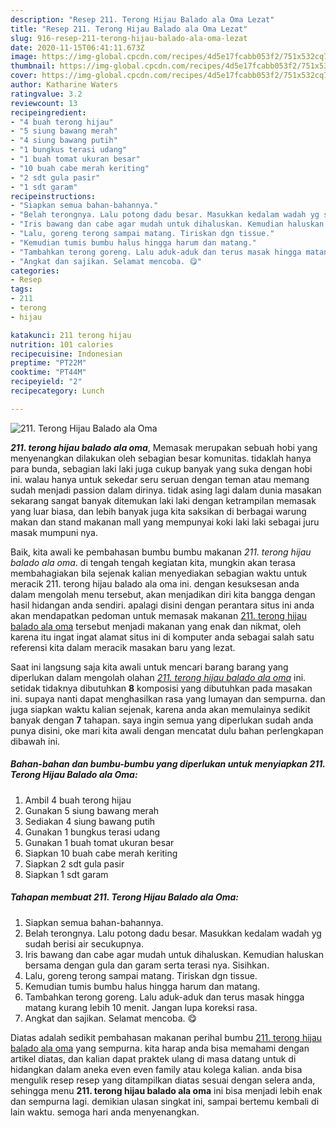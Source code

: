 ```yaml
---
description: "Resep 211. Terong Hijau Balado ala Oma Lezat"
title: "Resep 211. Terong Hijau Balado ala Oma Lezat"
slug: 916-resep-211-terong-hijau-balado-ala-oma-lezat
date: 2020-11-15T06:41:11.673Z
image: https://img-global.cpcdn.com/recipes/4d5e17fcabb053f2/751x532cq70/211-terong-hijau-balado-ala-oma-foto-resep-utama.jpg
thumbnail: https://img-global.cpcdn.com/recipes/4d5e17fcabb053f2/751x532cq70/211-terong-hijau-balado-ala-oma-foto-resep-utama.jpg
cover: https://img-global.cpcdn.com/recipes/4d5e17fcabb053f2/751x532cq70/211-terong-hijau-balado-ala-oma-foto-resep-utama.jpg
author: Katharine Waters
ratingvalue: 3.2
reviewcount: 13
recipeingredient:
- "4 buah terong hijau"
- "5 siung bawang merah"
- "4 siung bawang putih"
- "1 bungkus terasi udang"
- "1 buah tomat ukuran besar"
- "10 buah cabe merah keriting"
- "2 sdt gula pasir"
- "1 sdt garam"
recipeinstructions:
- "Siapkan semua bahan-bahannya."
- "Belah terongnya. Lalu potong dadu besar. Masukkan kedalam wadah yg sudah berisi air secukupnya."
- "Iris bawang dan cabe agar mudah untuk dihaluskan. Kemudian haluskan bersama dengan gula dan garam serta terasi nya. Sisihkan."
- "Lalu, goreng terong sampai matang. Tiriskan dgn tissue."
- "Kemudian tumis bumbu halus hingga harum dan matang."
- "Tambahkan terong goreng. Lalu aduk-aduk dan terus masak hingga matang kurang lebih 10 menit. Jangan lupa koreksi rasa."
- "Angkat dan sajikan. Selamat mencoba. 😋"
categories:
- Resep
tags:
- 211
- terong
- hijau

katakunci: 211 terong hijau 
nutrition: 101 calories
recipecuisine: Indonesian
preptime: "PT22M"
cooktime: "PT44M"
recipeyield: "2"
recipecategory: Lunch

---
```



![211. Terong Hijau Balado ala Oma](https://img-global.cpcdn.com/recipes/4d5e17fcabb053f2/751x532cq70/211-terong-hijau-balado-ala-oma-foto-resep-utama.jpg)

<b><i>211. terong hijau balado ala oma</i></b>, Memasak merupakan sebuah hobi yang menyenangkan dilakukan oleh sebagian besar komunitas. tidaklah hanya para bunda, sebagian laki laki juga cukup banyak yang suka dengan hobi ini. walau hanya untuk sekedar seru seruan dengan teman atau memang sudah menjadi passion dalam dirinya. tidak asing lagi dalam dunia masakan sekarang sangat banyak ditemukan laki laki dengan ketrampilan memasak yang luar biasa, dan lebih banyak juga kita saksikan di berbagai warung makan dan stand makanan mall yang mempunyai koki laki laki sebagai juru masak mumpuni nya.

Baik, kita awali ke pembahasan bumbu bumbu makanan <i>211. terong hijau balado ala oma</i>. di tengah tengah kegiatan kita, mungkin akan terasa membahagiakan bila sejenak kalian menyediakan sebagian waktu untuk meracik 211. terong hijau balado ala oma ini. dengan kesuksesan anda dalam mengolah menu tersebut, akan menjadikan diri kita bangga dengan hasil hidangan anda sendiri. apalagi disini dengan perantara situs ini anda akan mendapatkan pedoman untuk memasak makanan <u>211. terong hijau balado ala oma</u> tersebut menjadi makanan yang enak dan nikmat, oleh karena itu ingat ingat alamat situs ini di komputer anda sebagai salah satu referensi kita dalam meracik masakan baru yang lezat.




Saat ini langsung saja kita awali untuk mencari barang barang yang diperlukan dalam mengolah olahan <u><i>211. terong hijau balado ala oma</i></u> ini. setidak tidaknya dibutuhkan <b>8</b> komposisi yang dibutuhkan pada masakan ini. supaya nanti dapat menghasilkan rasa yang lumayan dan sempurna. dan juga siapkan waktu kalian sejenak, karena anda akan memulainya sedikit banyak dengan <b>7</b> tahapan. saya ingin semua yang diperlukan sudah anda punya disini, oke mari kita awali dengan mencatat dulu bahan perlengkapan dibawah ini.

<!--inarticleads1-->

##### Bahan-bahan dan bumbu-bumbu yang diperlukan untuk menyiapkan 211. Terong Hijau Balado ala Oma:

1. Ambil 4 buah terong hijau
1. Gunakan 5 siung bawang merah
1. Sediakan 4 siung bawang putih
1. Gunakan 1 bungkus terasi udang
1. Gunakan 1 buah tomat ukuran besar
1. Siapkan 10 buah cabe merah keriting
1. Siapkan 2 sdt gula pasir
1. Siapkan 1 sdt garam




<!--inarticleads2-->

##### Tahapan membuat 211. Terong Hijau Balado ala Oma:

1. Siapkan semua bahan-bahannya.
1. Belah terongnya. Lalu potong dadu besar. Masukkan kedalam wadah yg sudah berisi air secukupnya.
1. Iris bawang dan cabe agar mudah untuk dihaluskan. Kemudian haluskan bersama dengan gula dan garam serta terasi nya. Sisihkan.
1. Lalu, goreng terong sampai matang. Tiriskan dgn tissue.
1. Kemudian tumis bumbu halus hingga harum dan matang.
1. Tambahkan terong goreng. Lalu aduk-aduk dan terus masak hingga matang kurang lebih 10 menit. Jangan lupa koreksi rasa.
1. Angkat dan sajikan. Selamat mencoba. 😋




Diatas adalah sedikit pembahasan makanan perihal bumbu <u>211. terong hijau balado ala oma</u> yang sempurna. kita harap anda bisa memahami dengan artikel diatas, dan kalian dapat praktek ulang di masa datang untuk di hidangkan dalam aneka even even family atau kolega kalian. anda bisa mengulik resep resep yang ditampilkan diatas sesuai dengan selera anda, sehingga menu <b>211. terong hijau balado ala oma</b> ini bisa menjadi lebih enak dan sempurna lagi. demikian ulasan singkat ini, sampai bertemu kembali di lain waktu. semoga hari anda menyenangkan.
